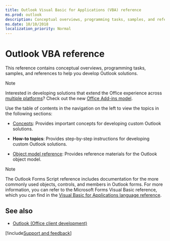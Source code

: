 ```yaml
---
title: Outlook Visual Basic for Applications (VBA) reference
ms.prod: outlook
description: Conceptual overviews, programming tasks, samples, and references to help you develop Outlook solutions.
ms.date: 10/10/2018
localization_priority: Normal
---
```


# Outlook VBA reference

This reference contains conceptual overviews, programming tasks, samples, and references to help you develop Outlook solutions.

> [!NOTE] 
> Interested in developing solutions that extend the Office experience across [multiple platforms](https://docs.microsoft.com/office/dev/add-ins/overview/office-add-in-availability)? Check out the new [Office Add-ins model](https://docs.microsoft.com/office/dev/add-ins/overview/office-add-ins).

Use the table of contents in the navigation on the left to view the topics in the following sections:
    
- [Concepts](../../outlook/Concepts/Getting-Started/concepts-outlook-vba-reference.md): Provides important concepts for developing custom Outlook solutions.
    
- **How-to topics**: Provides step-by-step instructions for developing custom Outlook solutions.
    
- [Object model reference](outlook/object-model.md): Provides reference materials for the Outlook object model.

> [!NOTE] 
> The Outlook Forms Script reference includes documentation for the more commonly used objects, controls, and members in Outlook forms. For more information, you can refer to the Microsoft Forms Visual Basic reference, which you can find in the [Visual Basic for Applications language reference](language-reference.md).


## See also

- [Outlook (Office client development)](https://docs.microsoft.com/office/client-developer/outlook/outlook-home)

[!include[Support and feedback](~/includes/feedback-boilerplate.md)]
